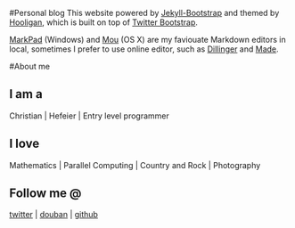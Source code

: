 #Personal blog
This website powered by [Jekyll-Bootstrap](http://jekyllbootstrap.com/) and themed by [Hooligan](https://github.com/dhulihan/hooligan), which is built on top of [Twitter Bootstrap](http://twitter.github.io/bootstrap/).

[MarkPad](http://code52.org/DownmarkerWPF/) (Windows) and [Mou](http://mouapp.com/) (OS X) are my faviouate Markdown editors in local, sometimes I prefer to use online editor, such as [Dillinger](http://dillinger.io/) and [Made](https://chrome.google.com/webstore/detail/made/oknndfeeopgpibecfjljjfanledpbkog?hl=en).

#About me

## I am a
Christian | Hefeier | Entry level programmer

## I love
Mathematics | Parallel Computing | Country and Rock | Photography

## Follow me @
[twitter](https://twitter.com/ailurus1991) | [douban](http://www.douban.com/people/ailurus1991/) | [github](https://github.com/pandachow)
